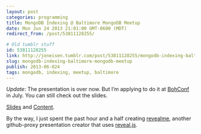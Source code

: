 ```yaml
---
layout: post
categories: programming
title: MongoDB Indexing @ Baltimore MongoDB Meetup
date: Mon Jun 24 2013 21:01:00 GMT-0600 (MDT)
redirect_from: /post/53811128255/

# Old tumblr stuff
id: 53811128255
link: http://joneisen.tumblr.com/post/53811128255/mongodb-indexing-baltimore-mongodb-meetup
slug: mongodb-indexing-baltimore-mongodb-meetup
publish: 2013-06-024
tags: mongodb, indexing, meetup, baltimore
---
```



*Update*: The presentation is over now. But I’m applying to do it at [BohConf](http://bohconf.com) in July. You can still check out the slides.

[Slides](http://revealme.herokuapp.com/yanatan16/mongodb-indexing-presentation) and [Content](https://github.com/yanatan16/mongodb-indexing-presentation).

By the way, I just spent the past hour and a half creating [revealme](http://revealme.herokuapp.com), another github-proxy presentation creator that uses [reveal.js](http://lab.hakim.se/reveal-js).

